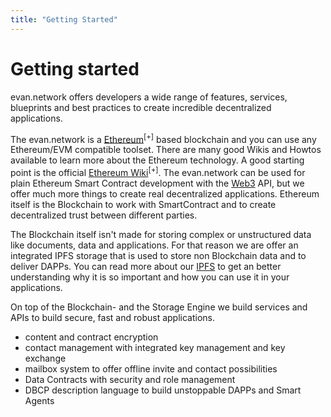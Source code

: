 ```yaml
---
title: "Getting Started"
---
```

# Getting started

evan.network offers developers a wide range of features, services, blueprints and best practices to create incredible decentralized applications.

The evan.network is a [Ethereum](https://ethereum.org/)<sup>[+]</sup> based blockchain and you can use any Ethereum/EVM compatible toolset. There are many good Wikis and Howtos available to learn more about the Ethereum technology. A good starting point is the official [Ethereum Wiki](https://github.com/ethereum/wiki/wiki)<sup>[+]</sup>. The evan.network can be used for plain Ethereum Smart Contract development with the [Web3](/dev/web3) API, but we offer much more things to create real decentralized applications. Ethereum itself is the Blockchain to work with SmartContract and to create decentralized trust between different parties.

The Blockchain itself isn't made for storing complex or unstructured data like documents, data and applications. For that reason we are offer an integrated IPFS storage that is used to store non Blockchain data and to deliver DAPPs. You can read more about our [IPFS](/dev/ipfs) to get an better understanding why it is so important and how you can use it in your applications.

On top of the Blockchain- and the Storage Engine we build services and APIs to build secure, fast and robust applications.
+ content and contract encryption
+ contact management with integrated key management and key exchange
+ mailbox system to offer offline invite and contact possibilities
+ Data Contracts with security and role management
+ DBCP description language to build unstoppable DAPPs and Smart Agents
